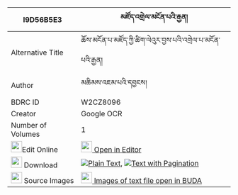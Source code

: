 |I9D56B5E3|མཛོད་འགྲེལ་མངོན་པའི་རྒྱན། 
| --- | --- 
|Alternative Title |ཆོས་མངོན་པ་མཛོད་ཀྱི་ཚིག་ལེའུར་བྱས་པའི་འགྲེལ་པ་མངོན་པའི་རྒྱན།
|Author| མཆིམས་འཇམ་པའི་དབྱངས།
|BDRC ID | W2CZ8096
|Creator | Google OCR
|Number of Volumes| 1
|<img width="25" src="https://img.icons8.com/color/25/000000/edit-property.png">Edit Online| [<img width="25" src="https://avatars.githubusercontent.com/u/45091458?s=200&v=4"> Open in Editor](http://editor.openpecha.org/I9D56B5E3)
|<img width="25" src="https://img.icons8.com/fluent/48/000000/download-2.png"/>  Download | [![](https://img.icons8.com/color/20/000000/txt.png)Plain Text](https://github.com/Openpecha/I9D56B5E3/releases/download/v1/dzodrel_ngonpa_i_gyen_plain_I9D56B5E3.zip), [![](https://img.icons8.com/color/20/000000/txt.png)Text with Pagination](https://github.com/Openpecha/I9D56B5E3/releases/download/v1/dzodrel_ngonpa_i_gyen_pages_I9D56B5E3.zip)
|<img width="25" src="https://img.icons8.com/plasticine/100/000000/pictures-folder.png"/>  Source Images | [<img width="25" src="https://library.bdrc.io/icons/BUDA-small.svg"> Images of text file open in BUDA](https://library.bdrc.io/show/bdr:W2CZ8096)